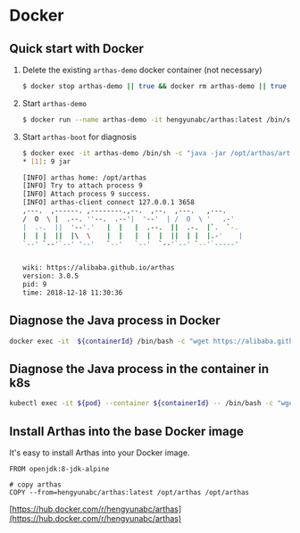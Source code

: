 Docker
===

## Quick start with Docker

1. Delete the existing `arthas-demo` docker container (not necessary)

    ```sh
    $ docker stop arthas-demo || true && docker rm arthas-demo || true
    ```

1. Start `arthas-demo`

    ```sh
    $ docker run --name arthas-demo -it hengyunabc/arthas:latest /bin/sh -c "java -jar /opt/arthas/arthas-demo.jar"
    ```

1. Start `arthas-boot` for diagnosis

    ```sh
    $ docker exec -it arthas-demo /bin/sh -c "java -jar /opt/arthas/arthas-boot.jar"
    * [1]: 9 jar

    [INFO] arthas home: /opt/arthas
    [INFO] Try to attach process 9
    [INFO] Attach process 9 success.
    [INFO] arthas-client connect 127.0.0.1 3658
    ,---.  ,------. ,--------.,--.  ,--.  ,---.   ,---.
    /  O  \ |  .--. ''--.  .--'|  '--'  | /  O  \ '   .-'
    |  .-.  ||  '--'.'   |  |   |  .--.  ||  .-.  |`.  `-.
    |  | |  ||  |\  \    |  |   |  |  |  ||  | |  |.-'    |
    `--' `--'`--' '--'   `--'   `--'  `--'`--' `--'`-----'


    wiki: https://alibaba.github.io/arthas
    version: 3.0.5
    pid: 9
    time: 2018-12-18 11:30:36
    ```

## Diagnose the Java process in Docker

```sh
docker exec -it  ${containerId} /bin/bash -c "wget https://alibaba.github.io/arthas/arthas-boot.jar && java -jar arthas-boot.jar"
```

## Diagnose the Java process in the container in k8s

```sh
kubectl exec -it ${pod} --container ${containerId} -- /bin/bash -c "wget https://alibaba.github.io/arthas/arthas-boot.jar && java -jar arthas-boot.jar"
```

## Install Arthas into the base Docker image

It's easy to install Arthas into your Docker image.

```
FROM openjdk:8-jdk-alpine

# copy arthas
COPY --from=hengyunabc/arthas:latest /opt/arthas /opt/arthas
```

[https://hub.docker.com/r/hengyunabc/arthas](https://hub.docker.com/r/hengyunabc/arthas)